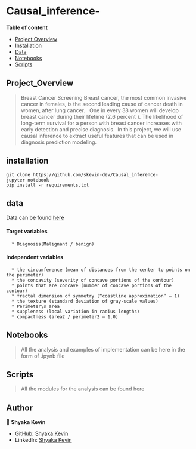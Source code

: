 # Causal_inference-

**Table of content**

- [Project Overview](#Project_Overview)
- [Installation](#installation)
- [Data](#data)
- [Notebooks](#notebooks)
- [Scripts](#scripts)

## Project_Overview

> Breast Cancer Screening Breast cancer, the most common invasive cancer in females, is the second leading cause of cancer death in women, after lung cancer.   One in every 38 women will develop breast cancer during their lifetime (2.6 percent ). The likelihood of long-term survival for a person with breast cancer increases with early detection and precise diagnosis.  In this project, we will use causal inference to extract useful features that can be used in diagnosis prediction modeling. 


## installation 

```
git clone https://github.com/skevin-dev/Causal_inference-
jupyter notebook 
pip install -r requirements.txt
```

## data 


Data can be found [here](https://archive.ics.uci.edu/ml/datasets/Breast+Cancer+Wisconsin+%28Diagnostic%29)

#### Target variables 

      * Diagnosis(Malignant / benign)

#### Independent variables 

      * the circumference (mean of distances from the center to points on the perimeter)
      * the concavity (severity of concave portions of the contour)
      * points that are concave (number of concave portions of the contour)
      * fractal dimension of symmetry (“coastline approximation” — 1)
      * the texture (standard deviation of gray-scale values)
      * Perimeter\s area
      * suppleness (local variation in radius lengths)
      * compactness (area2 / perimeter2 — 1.0)


## Notebooks

> All the analysis and examples of implementation can be here in the form of .ipynb file

## Scripts

> All the modules for the analysis can be found here

## Author

👤 **Shyaka Kevin**

- GitHub: [Shyaka Kevin](https://github.com/skevin-dev)
- LinkedIn: [Shyaka Kevin](https://www.linkedin.com/in/shyaka-kevin/)
